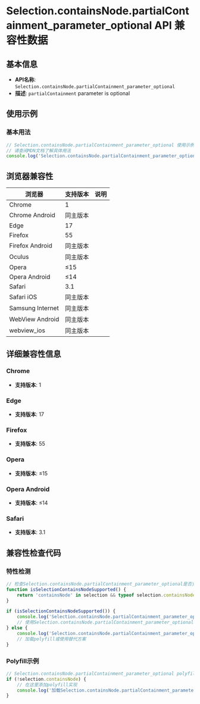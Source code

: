 # Selection.containsNode.partialContainment_parameter_optional API 兼容性数据

## 基本信息

- **API名称**: `Selection.containsNode.partialContainment_parameter_optional`
- **描述**: `partialContainment` parameter is optional

## 使用示例

### 基本用法

```javascript
// Selection.containsNode.partialContainment_parameter_optional 使用示例
// 请查阅MDN文档了解具体用法
console.log('Selection.containsNode.partialContainment_parameter_optional API');
```

## 浏览器兼容性

| 浏览器 | 支持版本 | 说明 |
|--------|----------|------|
| Chrome | 1 |  |
| Chrome Android | 同主版本 |  |
| Edge | 17 |  |
| Firefox | 55 |  |
| Firefox Android | 同主版本 |  |
| Oculus | 同主版本 |  |
| Opera | ≤15 |  |
| Opera Android | ≤14 |  |
| Safari | 3.1 |  |
| Safari iOS | 同主版本 |  |
| Samsung Internet | 同主版本 |  |
| WebView Android | 同主版本 |  |
| webview_ios | 同主版本 |  |

## 详细兼容性信息

### Chrome

- **支持版本**: 1

### Edge

- **支持版本**: 17

### Firefox

- **支持版本**: 55

### Opera

- **支持版本**: ≤15

### Opera Android

- **支持版本**: ≤14

### Safari

- **支持版本**: 3.1

## 兼容性检查代码

### 特性检测

```javascript
// 检查Selection.containsNode.partialContainment_parameter_optional是否支持
function isSelectionContainsNodeSupported() {
    return 'containsNode' in selection && typeof selection.containsNode === 'function';
}

if (isSelectionContainsNodeSupported()) {
    console.log('Selection.containsNode.partialContainment_parameter_optional 支持');
    // 使用Selection.containsNode.partialContainment_parameter_optional
} else {
    console.log('Selection.containsNode.partialContainment_parameter_optional 不支持，需要polyfill');
    // 加载polyfill或使用替代方案
}
```

### Polyfill示例

```javascript
// Selection.containsNode.partialContainment_parameter_optional polyfill
if (!selection.containsNode) {
    // 在这里添加polyfill实现
    console.log('加载Selection.containsNode.partialContainment_parameter_optional polyfill');
}
```

